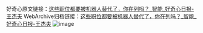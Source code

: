 好奇心原文链接：[这些职位都要被机器人替代了，你在列吗？_智能_好奇心日报-王杰夫](https://www.qdaily.com/articles/6219.html)
WebArchive归档链接：[这些职位都要被机器人替代了，你在列吗？_智能_好奇心日报-王杰夫](http://web.archive.org/web/20190623170112/https://www.qdaily.com/articles/6219.html)
![image](http://ww3.sinaimg.cn/large/007d5XDply1g3whgvh9vfj30u04y8x6p)